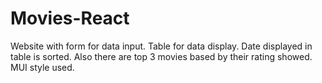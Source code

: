 # Movies-React
 Website with form for data input. Table for data display. Date displayed in table is sorted. Also there are top 3 movies based by their rating showed. MUI style used.
